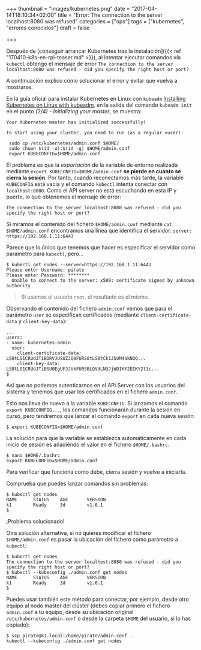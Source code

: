 +++
thumbnail = "images/kubernetes.png"
date = "2017-04-14T18:10:34+02:00"
title = "Error: The connection to the server localhost:8080 was refused"
categories = ["ops"]
tags = ["kubernetes", "errores conocidos"]
draft = false

+++

Después de [conseguir arrancar Kubernetes tras la instalación]({{< ref "170410-k8s-en-rpi-teaser.md" >}}), al intentar ejecutar comandos vía `kubectl` obtengo el mensaje de error `The connection to the server localhost:8080 was refused - did you specify the right host or port?`

A continuación explico cómo solucionar el error y evitar que vuelva a mostrarse.

<!--more-->

En la guía oficial para instalar Kubernetes en Linux con `kubeadm` [Installing Kubernetes on Linux with kubeadm](https://kubernetes.io/docs/getting-started-guides/kubeadm/), en la salida del comando `kubeadm init` en el punto _(2/4) - Initializing your master_, se muestra:


```
Your Kubernetes master has initialized successfully!

To start using your cluster, you need to run (as a regular >user):

 sudo cp /etc/kubernetes/admin.conf $HOME/
 sudo chown $(id -u):$(id -g) $HOME/admin.conf
 export KUBECONFIG=$HOME/admin.conf
```

El problema es que la _exportación_ de la variable de entorno realizada mediante `export KUBECONFIG=$HOME/admin.conf` **se pierde en cuanto se cierra la sesión**. 
Por tanto, cuando reconectamos más tarde, la variable `KUBECONFIG` está vacía y el comando `kubectl` intenta conectar con `localhost:8080`. Como el API server no está escuchando en esta IP y puerto, lo que obtenemos el mensaje de error:

```
The connection to the server localhost:8080 was refused - did you specify the right host or port?
```

Si miramos el contenido del fichero `$HOME/admin.conf` mediante `cat $HOME/admin.conf` encontramos una línea que identifica el servidor: `server: https://192.168.1.11:6443`

Parece que lo único que tenemos que hacer es especificar el servidor como parámetro para `kubectl`, pero...

```shell
$ kubectl get nodes --server=https://192.168.1.11:6443
Please enter Username: pirate
Please enter Password: ********
  Unable to connect to the server: x509: certificate signed by unknown authority
```

> Si usamos el usuario `root`, el resultado es el mismo.

Observando el contenido del fichero `admin.conf` vemos que para el parámetro `user` se especifican certificados (mediante `client-certificate-data` y `client-key-data`):

```
...
users:
- name: kubernetes-admin
  user:
    client-certificate-data: LS0tLS1CRUdJTiBDRVJUSUZJQ0FURS0tLS0tCk1JSUM4akNDQ...
    client-key-data:   LS0tLS1CRUdJTiBSU0EgUFJJVkFURSBLQVdLN3JjWDIKY2DIKY2t1c...
$
```

Así que no podemos autenticarnos en el API Server con los usuarios del sistema y tenemos que usar los certificados en el fichero `admin.conf`.

Esto nos lleva de nuevo a la variable `KUBECONFIG`. Si lanzamos el comando `export KUBECONFIG...`, los comandos funcionarán durante la sesión en curso, pero tendremos que lanzar el comando `export` en cada nueva sesión:

```shell
$ export KUBECONFIG=$HOME/admin.conf
```

La solución para que la variable se establezca automáticamente en cada inicio de sesión es añadiéndo el valor en el fichero `$HOME/.bashrc`.

```shell
$ nano $HOME/.bashrc
export KUBECONFIG=$HOME/admin.conf
```

Para verificar que funciona como debe, cierra sesión y vuelve a iniciarla.

Comprueba que puedes lanzar comandos sin problemas:

```shell
$ kubectl get nodes
NAME      STATUS    AGE       VERSION
k1        Ready     3d        v1.6.1
$
```

¡Problema solucionado!

Otra solución alternativa, si no quieres modificar el fichero `$HOME/admin.conf` es pasar la ubicación del fichero como parámetro a `kubectl`: 

```shell
$ kubectl get nodes
The connection to the server localhost:8080 was refused - did you specify the right host or port?
$ kubectl --kubeconfig ./admin.conf get nodes
NAME      STATUS    AGE       VERSION
k1        Ready     3d        v1.6.1
$
```

Puedes usar también este método para conectar, por ejemplo, desde otro equipo al nodo master del clúster (debes copiar primero el fichero `admin.conf` a tu equipo, desde su ubicación original `/etc/kubernetes/admin.conf` o desde la carpeta `$HOME` del usuario, si lo has copiado):

```shell
$ scp pirate@k1.local:/home/pirate/admin.conf .
kubectl --kubeconfig ./admin.conf get nodes
```
